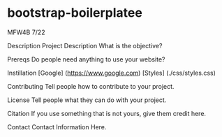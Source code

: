 # bootstrap-boilerplatee
MFW4B 7/22

Description
Project Description What is the objective?

Prereqs
Do people need anything to use your website?

Instillation
[Google] (https://www.google.com) [Styles] (./css/styles.css)

Contributing
Tell people how to contribute to your project.

License
Tell people what they can do with your project.

Citation
If you use something that is not yours, give them credit here.

Contact
Contact Information Here.

